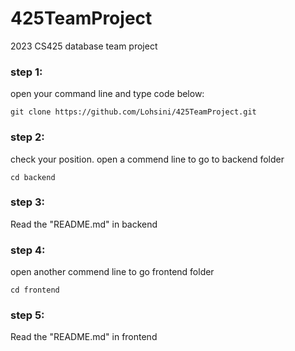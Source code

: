 # 425TeamProject
2023 CS425 database team project

### step 1:
open your command line and type code below:
```
git clone https://github.com/Lohsini/425TeamProject.git
```

### step 2:
check your position.
open a commend line to go to backend folder
```
cd backend
```

### step 3:
Read the "README.md" in backend

### step 4:
open another commend line to go frontend folder
```
cd frontend
```

### step 5:
Read the "README.md" in frontend
